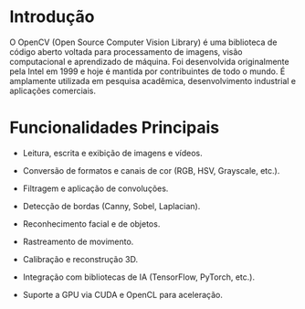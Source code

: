 # Introdução
O OpenCV (Open Source Computer Vision Library) é uma biblioteca de código aberto voltada para processamento de imagens, visão computacional e aprendizado de máquina. Foi desenvolvida originalmente pela Intel em 1999 e hoje é mantida por contribuintes de todo o mundo. É amplamente utilizada em pesquisa acadêmica, desenvolvimento industrial e aplicações comerciais.
# Funcionalidades Principais
- Leitura, escrita e exibição de imagens e vídeos.

- Conversão de formatos e canais de cor (RGB, HSV, Grayscale, etc.).

- Filtragem e aplicação de convoluções.

- Detecção de bordas (Canny, Sobel, Laplacian).

- Reconhecimento facial e de objetos.

- Rastreamento de movimento.

- Calibração e reconstrução 3D.

- Integração com bibliotecas de IA (TensorFlow, PyTorch, etc.).

- Suporte a GPU via CUDA e OpenCL para aceleração.
